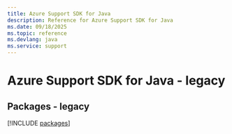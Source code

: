 ```yaml
---
title: Azure Support SDK for Java
description: Reference for Azure Support SDK for Java
ms.date: 09/18/2025
ms.topic: reference
ms.devlang: java
ms.service: support
---
```

# Azure Support SDK for Java - legacy
## Packages - legacy
[!INCLUDE [packages](support-index.md)]